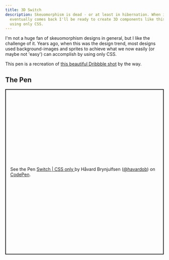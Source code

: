 ```yaml
---
title: 3D Switch
description: Skeuomorphism is dead - or at least in hibernation. When it
  eventually comes back I'll be ready to create 3D components like this one
  using only CSS.
---
```

I'm not a huge fan of skeuomorphism designs in general, but I like the challenge of it. Years ago, when this was the design trend, most designs used background-images and sprites to achieve what we now easily (or maybe not 'easy') can accomplish by using only CSS. 

This pen is a recreation of [this beautiful Dribbble shot](https://dribbble.com/shots/299416-Simple-Switch) by the way. 

## The Pen 

<p class="codepen" data-height="526" data-theme-id="dark" data-default-tab="result" data-user="havardob" data-slug-hash="EKMZbG" style="height: 526px; box-sizing: border-box; display: flex; align-items: center; justify-content: center; border: 2px solid; margin: 1em 0; padding: 1em;" data-pen-title="Switch | CSS only ">
  <span>See the Pen <a href="https://codepen.io/havardob/pen/EKMZbG">
  Switch | CSS only </a> by Håvard Brynjulfsen (<a href="https://codepen.io/havardob">@havardob</a>)
  on <a href="https://codepen.io">CodePen</a>.</span>
</p>
<script async src="https://cpwebassets.codepen.io/assets/embed/ei.js"></script>